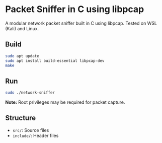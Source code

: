 # Packet Sniffer in C using libpcap

A modular network packet sniffer built in C using libpcap.
Tested on WSL (Kali) and Linux.

## Build

```bash
sudo apt update
sudo apt install build-essential libpcap-dev
make
```

## Run

```bash
sudo ./network-sniffer
```

**Note:** Root privileges may be required for packet capture.

## Structure

- `src/`: Source files
- `include/`: Header files
